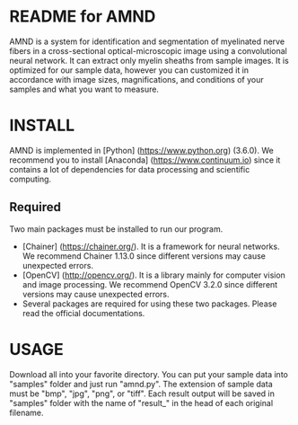 README for AMND
===
AMND is a system for identification and segmentation of myelinated nerve fibers in a cross-sectional optical-microscopic image using a convolutional neural network. It can extract only myelin sheaths from sample images. It is optimized for our sample data, however you can customized it in accordance with image sizes, magnifications, and conditions of your samples and what you want to measure.

INSTALL
===
AMND is implemented in [Python] (https://www.python.org) (3.6.0). We recommend you to install [Anaconda] (https://www.continuum.io) since it contains a lot of dependencies for data processing and scientific computing.

Required
---
Two main packages must be installed to run our program. 
* [Chainer] (https://chainer.org/). It is a framework for neural networks. We recommend Chainer 1.13.0 since different versions may cause unexpected errors.
* [OpenCV] (http://opencv.org/). It is a library mainly for computer vision and image processing. We recommend OpenCV 3.2.0 since different versions may cause unexpected errors.
* Several packages are required for using these two packages. Please read the official documentations.

USAGE
===
Download all into your favorite directory. You can put your sample data into "samples" folder and just run "amnd.py". The extension of sample data must be "bmp", "jpg", "png", or "tiff". Each result output will be saved in "samples" folder with the name of "result_" in the head of each original filename. 
